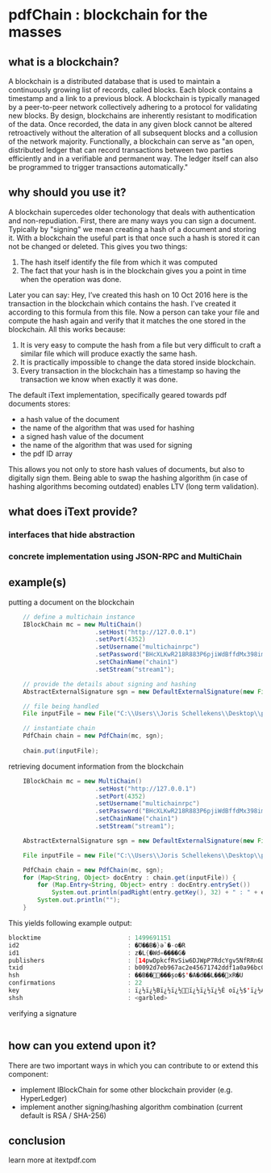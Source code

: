 # pdfChain : blockchain for the masses

## what is a blockchain?

A blockchain is a distributed database that is used to maintain a continuously growing list of records, called blocks. 
Each block contains a timestamp and a link to a previous block. 
A blockchain is typically managed by a peer-to-peer network collectively adhering to a protocol for validating new blocks. 
By design, blockchains are inherently resistant to modification of the data. 
Once recorded, the data in any given block cannot be altered retroactively without the alteration of all subsequent blocks and a collusion of the network majority. 
Functionally, a blockchain can serve as "an open, distributed ledger that can record transactions between two parties efficiently and in a verifiable and permanent way. 
The ledger itself can also be programmed to trigger transactions automatically."

## why should you use it?

A blockchain supercedes older techonology that deals with authentication and non-repudiation.
First, there are many ways you can sign a document.
Typically by "signing" we mean creating a hash of a document and storing it.
With a blockchain the useful part is that once such a hash is stored it can not be changed or deleted. This gives you two things:

1. The hash itself identify the file from which it was computed
2. The fact that your hash is in the blockchain gives you a point in time when the operation was done.

Later you can say: 
Hey, I’ve created this hash on 10 Oct 2016 here is the transaction in the blockchain which contains the hash. I’ve created it according to this formula from this file. 
Now a person can take your file and compute the hash again and verify that it matches the one stored in the blockchain. 
All this works because:

1. It is very easy to compute the hash from a file but very difficult to craft a similar file which will produce exactly the same hash.
2. It is practically impossible to change the data stored inside blockchain.
3. Every transaction in the blockchain has a timestamp so having the transaction we know when exactly it was done.

The default iText implementation, specifically geared towards pdf documents stores:
 - a hash value of the document
 - the name of the algorithm that was used for hashing
 - a signed hash value of the document
 - the name of the algorithm that was used for signing
 - the pdf ID array
 
This allows you not only to store hash values of documents, but also to digitally sign them.
Being able to swap the hashing algorithm (in case of hashing algorithms becoming outdated) enables LTV (long term validation).

## what does iText provide?

### interfaces that hide abstraction

### concrete implementation using JSON-RPC and MultiChain

## example(s)

putting a document on the blockchain
```java
	// define a multichain instance
	IBlockChain mc = new MultiChain()
						.setHost("http://127.0.0.1")
						.setPort(4352)
						.setUsername("multichainrpc")
						.setPassword("BHcXLKwR218R883P6pjiWdBffdMx398im4R8BEwfAxMm")
						.setChainName("chain1")
						.setStream("stream1");

	// provide the details about signing and hashing
	AbstractExternalSignature sgn = new DefaultExternalSignature(new File("C:\\Users\\Joris Schellekens\\Downloads\\ks"), "demo", "password");

	// file being handled
	File inputFile = new File("C:\\Users\\Joris Schellekens\\Desktop\\pdfs\\30_marked.pdf");

	// instantiate chain
	PdfChain chain = new PdfChain(mc, sgn);
	
	chain.put(inputFile);
```

retrieving document information from the blockchain
```java
	IBlockChain mc = new MultiChain()
						.setHost("http://127.0.0.1")
						.setPort(4352)
						.setUsername("multichainrpc")
						.setPassword("BHcXLKwR218R883P6pjiWdBffdMx398im4R8BEwfAxMm")
						.setChainName("chain1")
						.setStream("stream1");

	AbstractExternalSignature sgn = new DefaultExternalSignature(new File("C:\\Users\\Joris Schellekens\\Downloads\\ks"), "demo", "password");

	File inputFile = new File("C:\\Users\\Joris Schellekens\\Desktop\\pdfs\\30_marked.pdf");

	PdfChain chain = new PdfChain(mc, sgn);
	for (Map<String, Object> docEntry : chain.get(inputFile)) {
		for (Map.Entry<String, Object> entry : docEntry.entrySet())
			System.out.println(padRight(entry.getKey(), 32) + " : " + entry.getValue());
		System.out.println("");
	}
```

This yields following example output:
```java
blocktime                        : 1499691151
id2                              : �Ʊ��B�}ә`�-o�R
id1                              : z�L{�Wd=����G�
publishers                       : [14pwDpkcfRvSiw6DJWpP7RdcYgv5NfRRn6Dudr]
txid                             : b0092d7eb967ac2e45671742ddf1a0a96bc049a4bbfe3528888b6d9ff396b7a2
hsh                              : ��B�����șo�$'�A�d��L���xR�U
confirmations                    : 22
key                              : ï¿½ï¿½Bï¿½ï¿½ï¿½ï¿½ï¿½È oï¿½$'ï¿½Aï¿½dï¿½ï¿½Lï¿½ï¿½ï¿½xRï¿½U
shsh                             : <garbled>
```


verifying a signature
```java
```

## how can you extend upon it?

There are two important ways in which you can contribute to or extend this component:
 - implement IBlockChain for some other blockchain provider (e.g. HyperLedger)
 - implement another signing/hashing algorithm combination (current default is RSA / SHA-256)

## conclusion

learn more at itextpdf.com